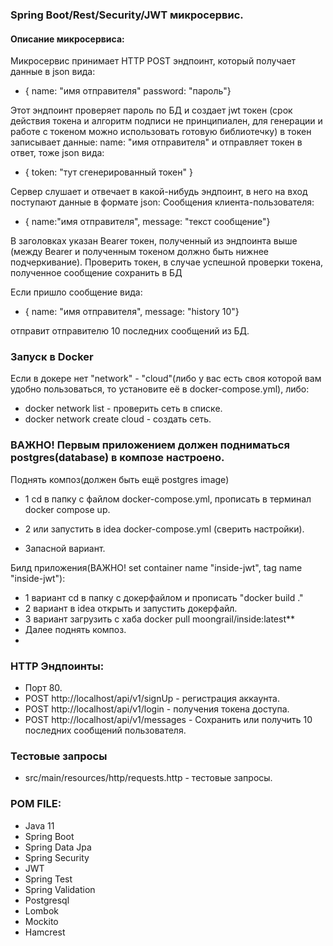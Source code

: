 ### Spring Boot/Rest/Security/JWT микросервис.
#### Описание микросервиса:
Микросервис принимает HTTP POST эндпоинт, который получает данные в json вида:
* { name: "имя отправителя" password: "пароль"} 

Этот эндпоинт проверяет пароль по БД и создает jwt токен (срок действия токена и алгоритм подписи не принципиален, для генерации и работе с токеном можно использовать готовую библиотечку) в токен записывает данные: name: "имя отправителя"
  и отправляет токен в ответ, тоже json вида:

* { token: "тут сгенерированный токен" }

Сервер слушает и отвечает в какой-нибудь эндпоинт, в него на вход поступают данные в формате json:
Сообщения клиента-пользователя:

* { name:"имя отправителя", message:    "текст сообщение"}

В заголовках указан Bearer токен, полученный из эндпоинта выше (между Bearer и полученным токеном должно быть нижнее подчеркивание).
Проверить токен, в случае успешной проверки токена, полученное сообщение сохранить в БД

Если пришло сообщение вида:
* { name:       "имя отправителя", message:    "history 10"}

отправит отправителю 10 последних сообщений из БД.

### Запуск в Docker
Если в докере нет "network" - "cloud"(либо у вас есть своя которой вам удобно пользоваться, то установите её в docker-compose.yml), либо:
- docker network list - проверить сеть в списке.
- docker network create cloud - создать сеть.

### ВАЖНО! Первым приложением должен подниматься postgres(database) в композе настроено.

Поднять  композ(должен быть ещё postgres image)

* 1 cd в папку с файлом docker-compose.yml, прописать в терминал docker compose up.
* 2 или запустить в idea docker-compose.yml (сверить настройки).

* Запасной вариант.

Билд приложения(ВАЖНО! set container name "inside-jwt", tag name "inside-jwt"):

* 1 вариант cd в папку с докерфайлом и прописать "docker build ."
* 2 вариант в idea открыть и запустить докерфайл.
* 3 вариант загрузить с хаба docker pull moongrail/inside:latest**
* Далее поднять композ.
* 
### HTTP Эндпоинты:
* Порт 80.
* POST http://localhost/api/v1/signUp - регистрация аккаунта. 
* POST http://localhost/api/v1/login - получения токена доступа. 
* POST http://localhost/api/v1/messages - Сохранить или получить 10 последних сообщений пользователя.

### Тестовые запросы 

* src/main/resources/http/requests.http - тестовые запросы.

### POM FILE:
- Java 11
- Spring Boot
- Spring Data Jpa
- Spring Security
- JWT
- Spring Test
- Spring Validation
- Postgresql
- Lombok
- Mockito
- Hamcrest
